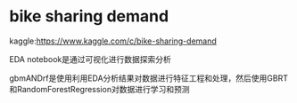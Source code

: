 # bike sharing demand

kaggle:https://www.kaggle.com/c/bike-sharing-demand

EDA notebook是通过可视化进行数据探索分析

gbmANDrf是使用利用EDA分析结果对数据进行特征工程和处理，然后使用GBRT和RandomForestRegression对数据进行学习和预测